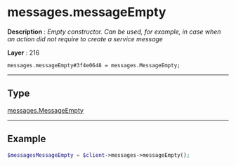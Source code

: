 # messages.messageEmpty

**Description** : *Empty constructor\. Can be used, for example, in case when an action did not require to create a service message*

**Layer** : 216

```tl
messages.messageEmpty#3f4e0648 = messages.MessageEmpty;
```

---

## Type

[messages.MessageEmpty](type/messages.MessageEmpty)

---

## Example

```php
$messagesMessageEmpty = $client->messages->messageEmpty();
```